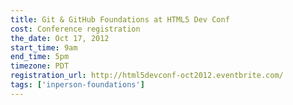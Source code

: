 ```yaml
---
title: Git & GitHub Foundations at HTML5 Dev Conf
cost: Conference registration
the_date: Oct 17, 2012
start_time: 9am
end_time: 5pm
timezone: PDT
registration_url: http://html5devconf-oct2012.eventbrite.com/
tags: ['inperson-foundations']
---
```

